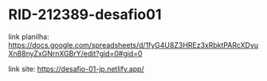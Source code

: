# RID-212389-desafio01
link planilha: https://docs.google.com/spreadsheets/d/1fyG4U8Z3HREz3xRbktPARcXDyuXn88nyZxGNrnXGBrY/edit?gid=0#gid=0

link site: https://desafio-01-jp.netlify.app/
